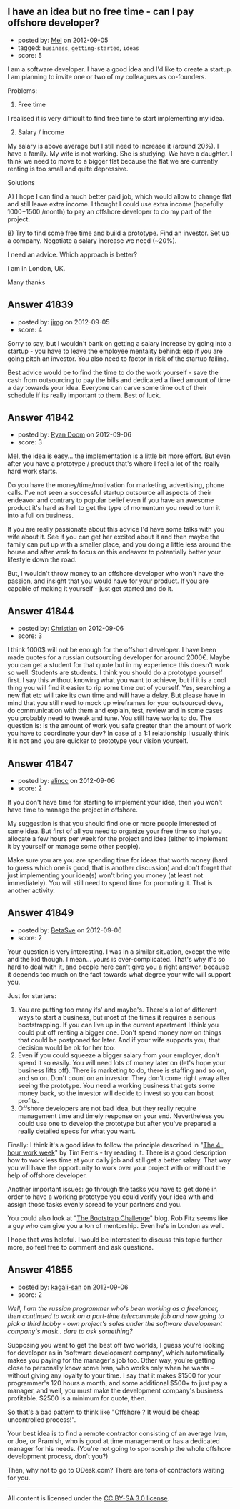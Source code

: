 ## I have an idea but no free time - can I pay offshore developer?

- posted by: [Mel](https://stackexchange.com/users/-1/19561-mel) on 2012-09-05
- tagged: `business`, `getting-started`, `ideas`
- score: 5

I am a software developer. I have a good idea and I'd like to create a startup.
I am planning to invite one or two of my colleagues as co-founders.

Problems:

1) Free time

I realised it is very difficult to find free time to start implementing my idea.

2) Salary / income

My salary is above average but I still need to increase it (around 20%).
I have a family. My wife is not working. She is studying. We have a daughter. 
I think we need to move to a bigger flat because the flat we are currently renting is too small and quite depressive.

Solutions

A) I hope I can find a much better paid job, which would allow to change flat and still leave extra income.
I thought I could use extra income (hopefully 1000$-1500$ /month) to pay an offshore developer to do my part of the project.

B) Try to find some free time and build a prototype.
Find an investor. Set up a company. Negotiate a salary increase we need (~20%).

I need an advice. Which approach is better?

I am in London, UK. 

Many thanks



## Answer 41839

- posted by: [jimg](https://stackexchange.com/users/-1/2380-jimg) on 2012-09-05
- score: 4

Sorry to say, but I wouldn't bank on getting a salary increase by going into a startup - you have to leave the employee mentality behind: esp if you are going pitch an investor.  You also need to factor in risk of the startup failing. 

Best advice would be to find the time to do the work yourself - save the cash from outsourcing to pay the bills and dedicated a fixed amount of time a day towards your idea.  Everyone can carve some time out of their schedule if its really important to them.  Best of luck.


## Answer 41842

- posted by: [Ryan Doom](https://stackexchange.com/users/-1/5655-ryan-doom) on 2012-09-06
- score: 3

Mel, the idea is easy... the implementation is a little bit more effort.  But even after you have a prototype / product that's where I feel a lot of the really hard work starts. 

Do you have the money/time/motivation for marketing, advertising, phone calls.  I've not seen a successful startup outsource all aspects of their endeavor and contrary to popular belief even if you have an awesome product it's hard as hell to get the type of momentum you need to turn it into a full on business.

If you are really passionate about this advice I'd have some talks with you wife about it. See if you can get her excited about it and then maybe the family can put up with a smaller place, and you doing a little less around the house and after work to focus on this endeavor to potentially better your lifestyle down the road. 

But, I wouldn't throw money to an offshore developer who won't have the passion, and insight that you would have for your product. If you are capable of making it yourself - just get started and do it.








## Answer 41844

- posted by: [Christian](https://stackexchange.com/users/-1/9952-christian) on 2012-09-06
- score: 3

I think 1000$ will not be enough for the offshort developer. I have been made quotes for a russian outsourcing developer for around 2000€. Maybe you can get a student for that quote but in my experience this doesn't work so well. Students are students. I think you should do a prototype yourself first. I say this without knowing what you want to achieve, but if it is a cool thing you will find it easier to rip some time out of yourself. Yes, searching a new flat etc will take its own time and will have a delay. But please have in mind that you still need to mock up wireframes for your outsourced devs, do communication with them and explain, test, review and in some cases you probably need to tweak and tune. You still have works to do. The question is: is the amount of work you safe greater than the amount of work you have to coordinate your dev? In case of a 1:1 relationship I usually think it is not and you are quicker to prototype your vision yourself.


## Answer 41847

- posted by: [alincc](https://stackexchange.com/users/-1/19565-alincc) on 2012-09-06
- score: 2

If you don't have time for starting to implement your idea, then you won't have time to manage the  project in offshore.

My suggestion is that you should find one or more people interested of same idea. But first of all you need to organize your free time so that you allocate a few hours per week for the project and idea (either to implement it by yourself or manage some other people).

Make sure you are you are spending time for ideas that worth money (hard to guess which one is good, that is another discussion) and don't forget that just implementing your idea(s) won't bring you money (at least not immediately). You will still need to spend time for promoting it. That is another activity.


## Answer 41849

- posted by: [BetaSve](https://stackexchange.com/users/-1/19519-betasve) on 2012-09-06
- score: 2

<p>Your question is very interesting. I was in a similar situation, except the wife and the kid though. I mean... yours is over-complicated. That's why it's so hard to deal with it, and people here can't give you a right answer, because it depends too much on the fact towards what degree your wife will support you. </p>

<p>Just for starters: </p>

<ol>
<li>You are putting too many ifs' and maybe's. There's a lot of different ways to start a business, but most of the times it requires a serious bootstrapping. If you can live up in the current apartment I think you could put off renting a bigger one. Don't spend money now on things that could be postponed for later. And if your wife supports you, that decision would be ok for her too. </li>
<li>Even if you could squeeze a bigger salary from your employer, don't spend it so easily. You will need lots of money later on (let's hope your business lifts off). There is marketing to do, there is staffing and so on, and so on. Don't count on an investor. They don't come right away after seeing the prototype. You need a working business that gets some money back, so the investor will decide to invest so you can boost profits.</li>
<li>Offshore developers are not bad idea, but they really require management time and timely response on your end. Nevertheless you could use one to develop the prototype but after you've prepared a really detailed specs for what you want. </li>
</ol>

<p>Finally: I think it's a good idea to follow the principle described in "<a href="http://www.fourhourworkweek.com/" rel="nofollow">The 4-hour work week</a>" by Tim Ferris - try reading it. There is a good description how to work less time at your daily job and still get a better salary. That way you will have the opportunity to work over your project with or without the help of offshore developer. </p>

<p>Another important issues: go through the tasks you have to get done in order to have a working prototype you could verify your idea with and assign those tasks evenly spread to your partners and you. </p>

<p>You could also look at "<a href="http://bootstrapchallenge.com/" rel="nofollow">The Bootstrap Challenge</a>" blog. Rob Fitz seems like a guy who can give you a ton of mentorship. Even he's in London as well. </p>

<p>I hope that was helpful. I would be interested to discuss this topic further more, so feel free to comment and ask questions.</p>



## Answer 41855

- posted by: [kagali-san](https://stackexchange.com/users/-1/19568-kagali-san) on 2012-09-06
- score: 2

*Well, I am the russian programmer who's been working as a freelancer, then continued to work on a part-time telecommute job and now going to pick a third hobby - own project's sales under the software development company's mask.. dare to ask something?*

Supposing you want to get the best off two worlds, I guess you're looking for developer as in 'software development company', which automatically makes you paying for the manager's job too. Other way, you're getting close to personally know some Ivan, who works only when he wants - without giving any loyalty to your time. I say that it makes $1500 for your programmer's 120 hours a month, and some additional $500+ to just pay a manager, and well, you must make the development company's business profitable. $2500 is a minimum for quote, then.

So that's a bad pattern to think like "Offshore <anything>? It would be cheap uncontrolled process!".

Your best idea is to find a remote contractor consisting of an average Ivan, or Joe, or Pramish, who is good at time management or has a dedicated manager for his needs. (You're not going to sponsorship the whole offshore development process, don't you?)

Then, why not to go to ODesk.com? There are tons of contractors waiting for you.



---

All content is licensed under the [CC BY-SA 3.0 license](https://creativecommons.org/licenses/by-sa/3.0/).
